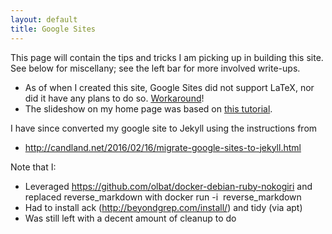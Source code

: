 ```yaml
---
layout: default
title: Google Sites
---
```


This page will contain the tips and tricks I am picking up in building this
site. See below for miscellany; see the left bar for more involved write-ups.

- As of when I created this site, Google Sites did not support LaTeX, nor did
it have any plans to do so.
[Workaround](http://www.codecogs.com/latex/eqneditor.php)!
- The slideshow on my home page was based on [this
tutorial](http://www.steegle.com/websites/google-sites-howtos/docs-presentation-slider-gadget).

I have since converted my google site to Jekyll using the instructions from
- http://candland.net/2016/02/16/migrate-google-sites-to-jekyll.html

Note that I:
- Leveraged https://github.com/olbat/docker-debian-ruby-nokogiri and replaced
  reverse_markdown with docker run -i <image tag> reverse_markdown
- Had to install ack (http://beyondgrep.com/install/) and tidy (via apt)
- Was still left with a decent amount of cleanup to do
